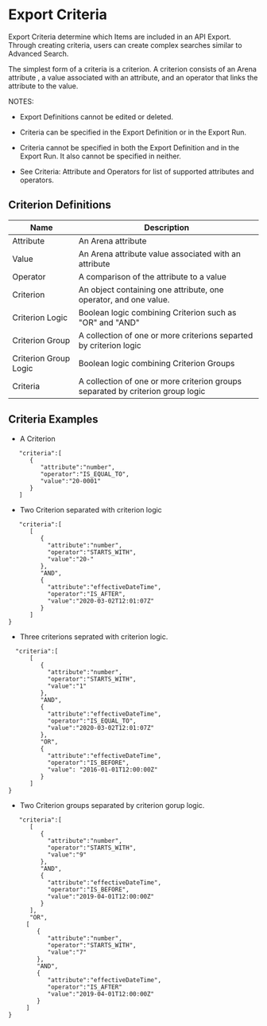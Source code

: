 # Export Criteria
Export Criteria determine which Items are included in an API Export. Through creating criteria, users can create complex searches similar to Advanced Search. 

The simplest form of a criteria is a criterion. A criterion consists of an Arena attribute , a value associated with an attribute, and an operator that links the attribute to the value.

NOTES:
          
          
          
          
        

* Export Definitions cannot be edited or deleted.

* Criteria can be specified in the Export Definition or in the Export Run. 

* Criteria cannot be specified in both the Export Definition and in the Export Run. It also cannot be specified in neither.

* See Criteria: Attribute and Operators for list of supported attributes and operators.

## Criterion Definitions

| Name<br> | Description<br> |
|  --- |  --- | 
| Attribute<br> | An Arena attribute<br> |
| Value<br> | An Arena attribute value associated with an attribute<br> |
| Operator<br> | A comparison of the attribute to a value<br> |
| Criterion<br> | An object containing one attribute, one operator, and one value.<br> |
| Criterion Logic<br> | Boolean logic combining Criterion such as "OR" and "AND"<br> |
| Criterion Group<br> | A collection of one or more criterions separted by criterion logic<br> |
| Criterion Group Logic<br> | Boolean logic combining Criterion Groups<br> |
| Criteria<br> | A collection of one or more criterion groups separated by criterion group logic<br> |

## Criteria Examples
* A Criterion

```
   "criteria":[
      {
         "attribute":"number",
         "operator":"IS_EQUAL_TO",
         "value":"20-0001"
      }
   ]
```
* Two Criterion separated with criterion logic

```
   "criteria":[
      [
         {
           "attribute":"number",
           "operator":"STARTS_WITH",
           "value":"20-"
         },
         "AND",
         {
           "attribute":"effectiveDateTime",
           "operator":"IS_AFTER",
           "value":"2020-03-02T12:01:07Z"
         }
      ]
}
```
* Three criterions seprated with criterion logic.

```
  "criteria":[
      [
         {
           "attribute":"number",
           "operator":"STARTS_WITH",
           "value":"1"
         },
         "AND",
         {
           "attribute":"effectiveDateTime",
           "operator":"IS_EQUAL_TO",
           "value":"2020-03-02T12:01:07Z"
         },
         "OR",
         {
           "attribute":"effectiveDateTime",
           "operator":"IS_BEFORE",
           "value": "2016-01-01T12:00:00Z"
         }
      ]
}
```
* Two Criterion groups separated by criterion gorup logic.

```
   "criteria":[
      [
         {
           "attribute":"number",
           "operator":"STARTS_WITH",
           "value":"9"
         },
         "AND",
         {
           "attribute":"effectiveDateTime",
           "operator":"IS_BEFORE",
           "value":"2019-04-01T12:00:00Z"
         }
      ],
      "OR",
     [  
        {
           "attribute":"number",
           "operator":"STARTS_WITH",
           "value":"7"
        },
        "AND",
        {
           "attribute":"effectiveDateTime",
           "operator":"IS_AFTER"
           "value":"2019-04-01T12:00:00Z"
        }
     ]
}
```
